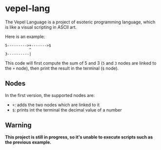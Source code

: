 # vepel-lang
The Vepel Language is a project of esoteric programming language, which is like a visual scripting in ASCII art.

Here is an example:
```
5--------->+------->$
           ^
3----------|
```
This code will first compute the sum of 5 and 3 (`5` and `3` nodes are linked to the `+` node), then print the result in the terminal (`$` node).

## Nodes
In the first version, the supported nodes are:
- `+`: adds the two nodes which are linked to it
- `$`: prints int the terminal the decimal value of a number

## **Warning**
**This project is still in progress, so it's unable to execute scripts such as the previous example.**